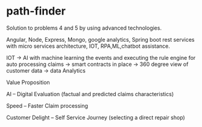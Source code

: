 # path-finder

Solution to problems 4 and 5 by using advanced technologies. 

Angular, Node, Express, Mongo, google analytics, Spring boot rest services with micro services architecture, IOT, RPA,ML,chatbot assistance.

IOT -> AI with machine learning the events and executing the rule engine for auto processing claims 
    -> smart contracts in place
    -> 360 degree view of customer data
    -> data Analytics

Value Proposition

AI – Digital Evaluation 
(factual and predicted claims characteristics)

Speed – Faster Claim processing 

Customer Delight – Self Service Journey 
(selecting a direct repair shop)

